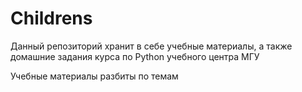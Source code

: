 # Childrens
Данный репозиторий хранит в себе учебные материалы, а также домашние задания курса по Python учебного центра МГУ

Учебные материалы разбиты по темам
